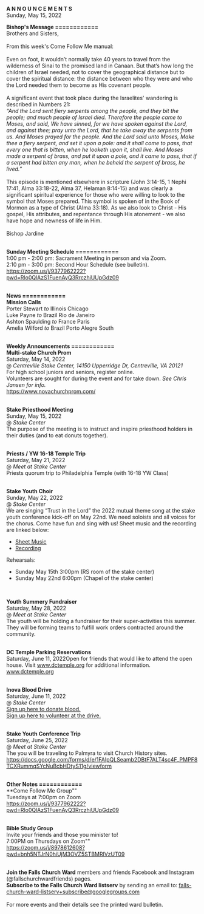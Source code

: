 **A N N O U N C E M E N T S**<br />
Sunday, May 15, 2022<br />

**Bishop's Message ============**<br />
Brothers and Sisters,<br />
<br />
From this week's Come Follow Me manual:<br />
<br />
Even on foot, it wouldn’t normally take 40 years to travel from the wilderness of Sinai to the promised land in Canaan. But that’s how long the children of Israel needed, not to cover the geographical distance but to cover the spiritual distance: the distance between who they were and who the Lord needed them to become as His covenant people.<br />
<br />
A significant event that took place during the Israelites' wandering is described in Numbers 21:<br />
_“And the Lord sent fiery serpents among the people, and they bit the people; and much people of Israel died.  Therefore the people came to Moses, and said, We have sinned, for we have spoken against the Lord, and against thee; pray unto the Lord, that he take away the serpents from us. And Moses prayed for the people. And the Lord said unto Moses, Make thee a fiery serpent, and set it upon a pole: and it shall come to pass, that every one that is bitten, when he looketh upon it, shall live. And Moses made a serpent of brass, and put it upon a pole, and it came to pass, that if a serpent had bitten any man, when he beheld the serpent of brass, he lived.”_<br />
<br />
This episode is mentioned elsewhere in scripture (John 3:14-15, 1 Nephi 17:41, Alma 33:18-22, Alma 37, Helaman 8:14-15) and was clearly a significant spiritual experience for those who were willing to look to the symbol that Moses prepared. This symbol is spoken of in the Book of Mormon as a type of Christ (Alma 33:18). As we also look to Christ - His gospel, His attributes, and repentance through His atonement - we also have hope and newness of life in Him.  <br />
<br />
Bishop Jardine<br />
<br />

**Sunday Meeting Schedule ============**<br />
1:00 pm - 2:00 pm: Sacrament Meeting in person and via Zoom. <br />
2:10 pm - 3:00 pm: Second Hour Schedule (see bulletin). <br />
https://zoom.us/j/9377962222?pwd=Rlo0QlAzS1FuenAyQ3RrczhiUUpGdz09<br />
<br />

**News ============**<br />
**Mission Calls**<br />
Porter Stewart *to* Illinois Chicago <br />
Luke Payne *to* Brazil Rio de Janeiro <br />
Ashton Spaulding *to* France Paris <br />
Amelia Wilford *to* Brazil Porto Alegre South <br />
<br />

**Weekly Announcements ============**<br />
**Multi-stake Church Prom**<br />
Saturday, May 14, 2022<br />
@ *Centreville Stake Center, 14150 Upperridge Dr, Centreville, VA 20121*<br />
For high school juniors and seniors, register online.<br />
Volunteers are sought for during the event and for take down. *See Chris Jansen for info.*<br />
https://www.novachurchprom.com/<br />
<br />

**Stake Priesthood Meeting**<br />
Sunday, May 15, 2022<br />
@ *Stake Center*<br />
The purpose of the meeting is to instruct and inspire priesthood holders in their duties (and to eat donuts together).<br />
<br />

**Priests / YW 16-18 Temple Trip**<br />
Saturday, May 21, 2022<br />
@ *Meet at Stake Center*<br />
Priests quorum trip to Philadelphia Temple (with 16-18 YW Class)<br />
<br />

**Stake Youth Choir**<br />
Sunday, May 22, 2022<br />
@ *Stake Center*<br />
We are singing “Trust in the Lord” the 2022 mutual theme song at the stake youth conference kick-off on May 22nd.  We need soloists and all voices for the chorus.  Come have fun and sing with us!  Sheet music and the recording are linked below:<br />
- [Sheet Music](https://assets.ldscdn.org/3e/99/3e994bef2935fdcce20db93f660873225f3b2073/trust_in_the_lord_youth_music_2022.pdf)<br />
- [Recording](https://www.churchofjesuschrist.org/learn/youth-theme-2022?lang=eng)<br />


Rehearsals:<br />
- Sunday May 15th 3:00pm (RS room of the stake center)<br />
- Sunday May 22nd 6:00pm (Chapel of the stake center)<br />
<br />

**Youth Summery Fundraiser**<br />
Saturday, May 28, 2022<br />
@ *Meet at Stake Center*<br />
The youth will be holding a fundraiser for their super-activities this summer. They will be forming teams to fulfill work orders contracted around the community.  <br />
<br />

**DC Temple Parking Reservations**<br />
Saturday, June 11, 2022Open for friends that would like to attend the open house. Visit www.dctemple.org for additional information.<br />
www.dctemple.org<br />
<br />

**Inova Blood Drive**<br />
Saturday, June 11, 2022<br />
@ *Stake Center*<br />
[Sign up here to donate blood.](https://www.inovabloodsaves.org/index.cfm?group=op&step=2&opid=29916&opidh=E09BEECB84950AB800163058E1127FD4&idt=44691.5576389)<br />
[Sign up here to volunteer at the drive.](https://www.signupgenius.com/go/5080A48ABA72FA4F58-blood2)<br />
<br />

**Stake Youth Conference Trip**<br />
Saturday, June 25, 2022<br />
@ *Meet at Stake Center*<br />
The you will be traveling to Palmyra to visit Church History sites. <br />
https://docs.google.com/forms/d/e/1FAIpQLSeamb2DBtF7ALT4sc4F_PMPF8TCXRummqSYcNuBcbHDtyS11g/viewform<br />
<br />

**Other Notes ============**<br />
**Come Follow Me Group""<br />
Tuesdays at 7:00pm on Zoom<br />
https://zoom.us/j/9377962222?pwd=Rlo0QlAzS1FuenAyQ3RrczhiUUpGdz09<br />
<br />

**Bible Study Group**<br />
Invite your friends and those you minister to!<br />
7:00PM on Thursdays on Zoom""<br />
https://zoom.us/j/8978612608?pwd=bnh5NTJrN0hiUjM3OVZ5STBMRlVzUT09<br />
<br />

 **Join the Falls Church Ward** members and friends Facebook and Instagram (@fallschurchwardfriends) pages.  <br />
 **Subscribe to the Falls Church Ward listserv** by sending an email to: falls-church-ward-listserv+subscribe@googlegroups.com  <br />
<br />
For more events and their details see the printed ward bulletin.  <br />
